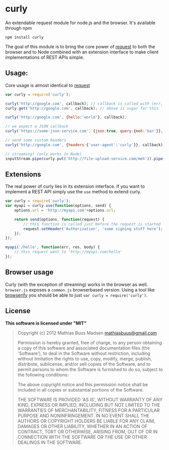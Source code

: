 # curly

An extendable request module for node.js and the browser.
It's available through npm

	npm install curly

The goal of this module is to bring the core power of [request](https://github.com/mikeal/request) to both the browser and to Node combined with an extension interface to make client implementations of REST APIs simple.

## Usage:

Core usage is almost identical to [request](https://github.com/mikeal/request)

``` js
var curly = require('curly');

curly('http://google.com', callback); // callback is called with (err, response, body)
curly.get('http://google.com', callback); // above is sugar for this

curly('http://google.com', {hello:'world'}, callback);

// we expect a JSON callback
curly('https://some-json-service.com', {json:true, query:{meh:'bar'}}, callback);

// send some custom headers
curly('http://google.com', {headers:{'user-agent':'curly'}}, callback);

// streaming! (only works in Node)
inputStream.pipe(curly.put('http://file-upload-service.com/meh')).pipe(outputStream);
```

## Extensions

The real power of curly lies in its extension interface. If you want to implement a REST API simply use the `use` method to extend curly.

``` js
var curly = require('curly');
var myapi = curly.use(function(options, send) {
	options.url = 'http://myapi.com'+options.url;

	return send(options, function(request) {
		// this function is called just before the request is started
		request.setHeader('Authorization', 'some signing stuff here');
	});
});

myapi('/hello', function(err, res, body) {
	// this request went to 'http://myapi.com/hello'
});
```

## Browser usage

Curly (with the exception of streaming) works in the browser as well. `browser.js` exposes a `common.js` browserbased version.
Using a tool like [browserify](https://github.com/substack/node-browserify) you should be able to just `var curly = require('curly')`.

## License

**This software is licensed under "MIT"**

> Copyright (c) 2012 Mathias Buus Madsen <mathiasbuus@gmail.com>
> 
> Permission is hereby granted, free of charge, to any person obtaining a copy of this software and associated documentation files (the 'Software'), to deal in the Software without restriction, including without limitation the rights to use, copy, modify, merge, publish, distribute, sublicense, and/or sell copies of the Software, and to permit persons to whom the Software is furnished to do so, subject to the following conditions:
> 
> The above copyright notice and this permission notice shall be included in all copies or substantial portions of the Software.
> 
> THE SOFTWARE IS PROVIDED 'AS IS', WITHOUT WARRANTY OF ANY KIND, EXPRESS OR IMPLIED, INCLUDING BUT NOT LIMITED TO THE WARRANTIES OF MERCHANTABILITY, FITNESS FOR A PARTICULAR PURPOSE AND NONINFRINGEMENT. IN NO EVENT SHALL THE AUTHORS OR COPYRIGHT HOLDERS BE LIABLE FOR ANY CLAIM, DAMAGES OR OTHER LIABILITY, WHETHER IN AN ACTION OF CONTRACT, TORT OR OTHERWISE, ARISING FROM, OUT OF OR IN CONNECTION WITH THE SOFTWARE OR THE USE OR OTHER DEALINGS IN THE SOFTWARE.